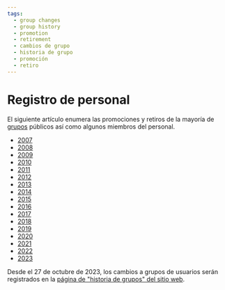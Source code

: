 ```yaml
---
tags:
  - group changes
  - group history
  - promotion
  - retirement
  - cambios de grupo
  - historia de grupo
  - promoción
  - retiro
---
```


# Registro de personal

El siguiente artículo enumera las promociones y retiros de la mayoría de [grupos](/wiki/People/User_group) públicos así como algunos miembros del personal.

- [2007](2007)
- [2008](2008)
- [2009](2009)
- [2010](2010)
- [2011](2011)
- [2012](2012)
- [2013](2013)
- [2014](2014)
- [2015](2015)
- [2016](2016)
- [2017](2017)
- [2018](2018)
- [2019](2019)
- [2020](2020)
- [2021](2021)
- [2022](2022)
- [2023](2023)

Desde el 27 de octubre de 2023, los cambios a grupos de usuarios serán registrados en la [página de "historia de grupos" del sitio web](https://osu.ppy.sh/groups/history).

